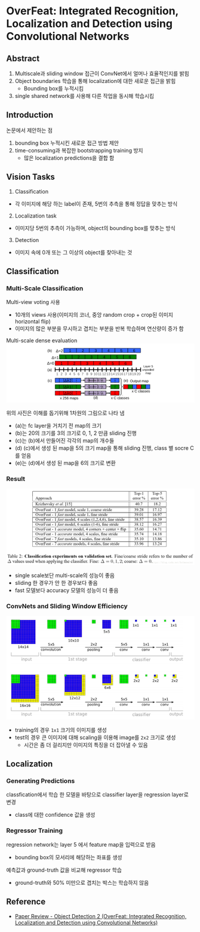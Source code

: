 # OverFeat: Integrated Recognition, Localization and Detection using Convolutional Networks
## Abstract
1. Multiscale과 sliding window 접근이 ConvNet에서 얼머나 효율적인지를 밝힘  
2. Object boundaries 학습을 통해 localization에 대한 새로운 접근을 밝힘  
    - Bounding box를 누적시킴
3. single shared network를 사용해 다른 작업을 동시해 학습시킴

## Introduction
논문에서 제안하는 점
1. bounding box 누적시킨 새로운 접근 방법 제안
2. time-consuming과 복잡한 bootstrapping training 방지
    - 많은 localization predictions을 결합 함

## Vision Tasks
1. Classification
- 각 이미지에 해당 하는 label이 존재, 5번의 추측을 통해 정답을 맞추는 방식

2. Localization task
- 이미지당 5번의 추측이 가능하며, object의 bounding box를 맞추는 방식

3. Detection
- 이미지 속에 0개 또는 그 이상의 object를 찾아내는 것

## Classification
### Multi-Scale Classification
Multi-view voting 사용
- 10개의 views 사용(이미지의 코너, 중앙 random crop + crop된 이미지 horizontal flip)
- 이미지의 많은 부분을 무시하고 겹치는 부분을 반복 학습하며 연산량이 증가 함

Multi-scale dense evaluation
<img src='image/dense_evaluation.png'>

위의 사진은 이해를 돕기위해 1차원의 그림으로 나타 냄
- (a)는 fc layer을 거치기 전 map의 크기
- (b)는 20의 크기를 3의 크기로 0, 1, 2 만큼 sliding 진행
- (c)는 (b)에서 만들어진 각각의 map의 개수들
- (d) (c)에서 생성 된 map을 5의 크기 map을 통해 sliding 진행, class 별 socre C를 얻음
- (e)는 (d)에서 생성 된 map을 6의 크기로 변환

### Result
<img src='image/result.png'>

- single scale보단 multi-scale의 성능이 좋음
- sliding 한 경우가 안 한 경우보다 좋음
- fast 모델보다 accuracy 모델의 성능이 더 좋음

### ConvNets and Sliding Window Efficiency
<img src='image/efficiency.png'>

- training의 경우 `1x1` 크기의 이미지를 생성
- test의 경우 큰 이미지에 대해 scaling을 이용해 image를 `2x2` 크기로 생성
    - 시간은 좀 더 걸리지만 이미지의 특징을 더 잡아낼 수 있음

## Localization
### Generating Predictions
classfication에서 학습 한 모델을 바탕으로 classifier layer을 regression layer로 변경
- class에 대한 confidence 값을 생성

### Regressor Training
regression network는 layer 5 에서 feature map을 입력으로 받음
- bounding box의 모서리에 해당하는 좌표를 생성

예측값과 ground-truth 값을 비교해 regressor 학습
- ground-truth와 50% 미만으로 겹치는 박스는 학습하지 않음

## Reference
- [Paper Review - Object Detection 2 (OverFeat: Integrated Recognition, Localization and Detection using Convolutional Networks)](https://wujincheon.github.io/wujincheon.github.io/deep%20learning/2019/02/15/overfeat.html)